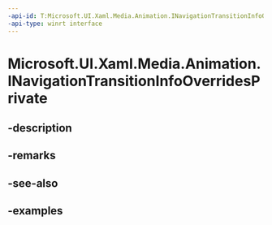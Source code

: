 ```yaml
---
-api-id: T:Microsoft.UI.Xaml.Media.Animation.INavigationTransitionInfoOverridesPrivate
-api-type: winrt interface
---
```


# Microsoft.UI.Xaml.Media.Animation.INavigationTransitionInfoOverridesPrivate

<!--
public interface INavigationTransitionInfoOverridesPrivate
-->


## -description

## -remarks

## -see-also

## -examples


